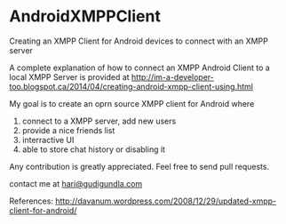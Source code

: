AndroidXMPPClient
=================

Creating an XMPP Client for Android devices to connect with an XMPP server

A complete explanation of how to connect an XMPP Android Client to a local XMPP Server is provided at
http://im-a-developer-too.blogspot.ca/2014/04/creating-android-xmpp-client-using.html

My goal is to create an oprn source XMPP client for Android where 
1) connect to a XMPP server, add new users 
2) provide a nice friends list 
3) interractive UI
4) able to store chat history or disabling it

Any contribution is greatly appreciated.
Feel free to send pull requests.

contact me at hari@gudigundla.com

References:
http://davanum.wordpress.com/2008/12/29/updated-xmpp-client-for-android/
